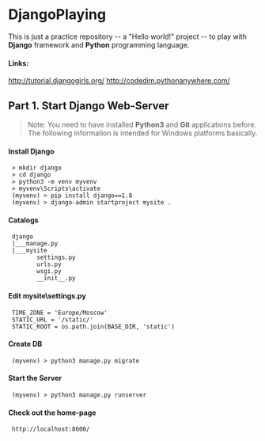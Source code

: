 # DjangoPlaying

This is just a practice repository -- a "Hello world!" project -- to play with 
**Django** framework and **Python** programming language.

#### Links:

 http://tutorial.djangogirls.org/
 http://codedim.pythonanywhere.com/


## Part 1. Start Django Web-Server

> Note: You need to have installed **Python3** and **Git** applications before.
>       The following information is intended for Windows platforms basically.


#### Install Django

```
 > mkdir django
 > cd django
 > python3 -m venv myvenv
 > myvenv\Scripts\activate
 (myvenv) > pip install django==1.8
 (myvenv) > django-admin startproject mysite .
```

#### Catalogs

```
 django
 |___manage.py
 |___mysite
        settings.py
        urls.py
        wsgi.py
        __init__.py
```

#### Edit mysite\settings.py

```
 TIME_ZONE = 'Europe/Moscow'
 STATIC_URL = '/static/'
 STATIC_ROOT = os.path.join(BASE_DIR, 'static')
```

#### Create DB

```
 (myvenv) > python3 manage.py migrate
```

#### Start the Server

```
 (myvenv) > python3 manage.py runserver
```

#### Check out the home-page

```
 http://localhost:8000/
```

